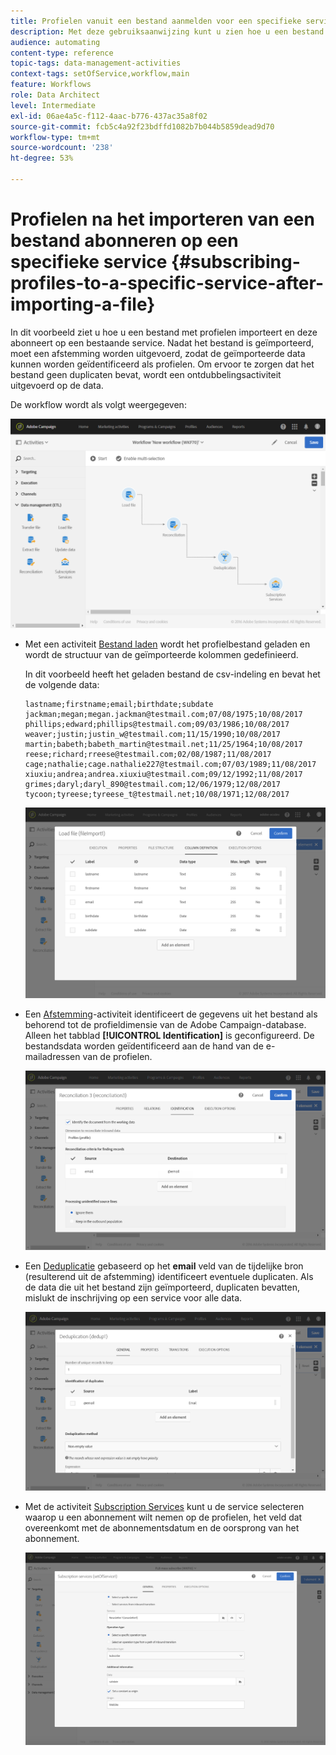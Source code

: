 ```yaml
---
title: Profielen vanuit een bestand aanmelden voor een specifieke service
description: Met deze gebruiksaanwijzing kunt u zien hoe u een bestand met profielen importeert en deze abonneert op een bestaande service.
audience: automating
content-type: reference
topic-tags: data-management-activities
context-tags: setOfService,workflow,main
feature: Workflows
role: Data Architect
level: Intermediate
exl-id: 06ae4a5c-f112-4aac-b776-437ac35a8f02
source-git-commit: fcb5c4a92f23bdffd1082b7b044b5859dead9d70
workflow-type: tm+mt
source-wordcount: '238'
ht-degree: 53%

---
```


# Profielen na het importeren van een bestand abonneren op een specifieke service {#subscribing-profiles-to-a-specific-service-after-importing-a-file}

In dit voorbeeld ziet u hoe u een bestand met profielen importeert en deze abonneert op een bestaande service. Nadat het bestand is geïmporteerd, moet een afstemming worden uitgevoerd, zodat de geïmporteerde data kunnen worden geïdentificeerd als profielen. Om ervoor te zorgen dat het bestand geen duplicaten bevat, wordt een ontdubbelingsactiviteit uitgevoerd op de data.

De workflow wordt als volgt weergegeven:

![](assets/subscription_activity_example1.png)

* Met een activiteit [Bestand laden](../../automating/using/load-file.md) wordt het profielbestand geladen en wordt de structuur van de geïmporteerde kolommen gedefinieerd.

   In dit voorbeeld heeft het geladen bestand de csv-indeling en bevat het de volgende data:

   ```
   lastname;firstname;email;birthdate;subdate
   jackman;megan;megan.jackman@testmail.com;07/08/1975;10/08/2017
   phillips;edward;phillips@testmail.com;09/03/1986;10/08/2017
   weaver;justin;justin_w@testmail.com;11/15/1990;10/08/2017
   martin;babeth;babeth_martin@testmail.net;11/25/1964;10/08/2017
   reese;richard;rreese@testmail.com;02/08/1987;11/08/2017
   cage;nathalie;cage.nathalie227@testmail.com;07/03/1989;11/08/2017
   xiuxiu;andrea;andrea.xiuxiu@testmail.com;09/12/1992;11/08/2017
   grimes;daryl;daryl_890@testmail.com;12/06/1979;12/08/2017
   tycoon;tyreese;tyreese_t@testmail.net;10/08/1971;12/08/2017
   ```

   ![](assets/subscription_activity_example2.png)

* Een [Afstemming](../../automating/using/reconciliation.md)-activiteit identificeert de gegevens uit het bestand als behorend tot de profieldimensie van de Adobe Campaign-database. Alleen het tabblad **[!UICONTROL Identification]** is geconfigureerd. De bestandsdata worden geïdentificeerd aan de hand van de e-mailadressen van de profielen.

   ![](assets/subscription_activity_example3.png)

* Een [Deduplicatie](../../automating/using/deduplication.md) gebaseerd op het **email** veld van de tijdelijke bron (resulterend uit de afstemming) identificeert eventuele duplicaten. Als de data die uit het bestand zijn geïmporteerd, duplicaten bevatten, mislukt de inschrijving op een service voor alle data.

   ![](assets/subscription_activity_example5.png)

* Met de activiteit [Subscription Services](../../automating/using/subscription-services.md) kunt u de service selecteren waarop u een abonnement wilt nemen op de profielen, het veld dat overeenkomt met de abonnementsdatum en de oorsprong van het abonnement.

   ![](assets/subscription_activity_example4.png)
